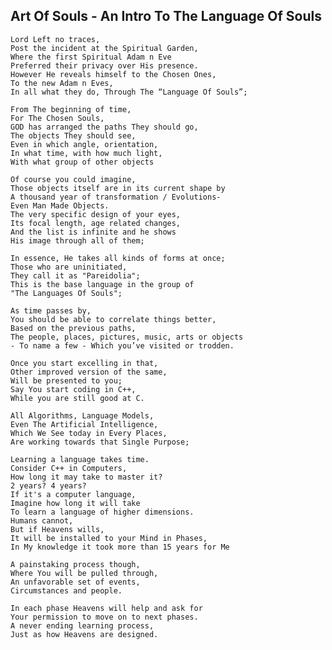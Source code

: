 ## Art Of Souls - An Intro To The Language Of Souls

    Lord Left no traces,
    Post the incident at the Spiritual Garden,
    Where the first Spiritual Adam n Eve
    Preferred their privacy over His presence.
    However He reveals himself to the Chosen Ones,
    To the new Adam n Eves,
    In all what they do, Through The “Language Of Souls”;

    From The beginning of time,
    For The Chosen Souls,
    GOD has arranged the paths They should go,
    The objects They should see,
    Even in which angle, orientation,
    In what time, with how much light,
    With what group of other objects

    Of course you could imagine,
    Those objects itself are in its current shape by
    A thousand year of transformation / Evolutions-
    Even Man Made Objects.
    The very specific design of your eyes,
    Its focal length, age related changes,
    And the list is infinite and he shows
    His image through all of them;

    In essence, He takes all kinds of forms at once; 
    Those who are uninitiated,
    They call it as "Pareidolia";
    This is the base language in the group of
    "The Languages Of Souls";

    As time passes by,
    You should be able to correlate things better,
    Based on the previous paths,
    The people, places, pictures, music, arts or objects
    - To name a few - Which you’ve visited or trodden. 

    Once you start excelling in that,
    Other improved version of the same,
    Will be presented to you;
    Say You start coding in C++, 
    While you are still good at C.
    
    All Algorithms, Language Models,
    Even The Artificial Intelligence,
    Which We See today in Every Places,
    Are working towards that Single Purpose;

    Learning a language takes time.
    Consider C++ in Computers,
    How long it may take to master it?
    2 years? 4 years?
    If it's a computer language,
    Imagine how long it will take
    To learn a language of higher dimensions.
    Humans cannot,
    But if Heavens wills,
    It will be installed to your Mind in Phases,
    In My knowledge it took more than 15 years for Me

    A painstaking process though,
    Where You will be pulled through,
    An unfavorable set of events,
    Circumstances and people.
    
    In each phase Heavens will help and ask for
    Your permission to move on to next phases.
    A never ending learning process,
    Just as how Heavens are designed.

